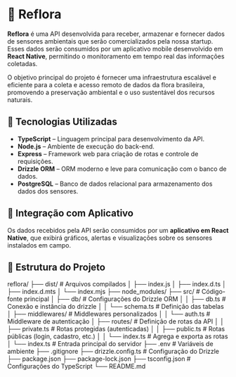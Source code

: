 # 🌿 Reflora

**Reflora** é uma API desenvolvida para receber, armazenar e fornecer dados de sensores ambientais que serão comercializados pela nossa startup. Esses dados serão consumidos por um aplicativo mobile desenvolvido em **React Native**, permitindo o monitoramento em tempo real das informações coletadas.

O objetivo principal do projeto é fornecer uma infraestrutura escalável e eficiente para a coleta e acesso remoto de dados da flora brasileira, promovendo a preservação ambiental e o uso sustentável dos recursos naturais.

## 🚀 Tecnologias Utilizadas

- **TypeScript** – Linguagem principal para desenvolvimento da API.
- **Node.js** – Ambiente de execução do back-end.
- **Express** – Framework web para criação de rotas e controle de requisições.
- **Drizzle ORM** – ORM moderno e leve para comunicação com o banco de dados.
- **PostgreSQL** – Banco de dados relacional para armazenamento dos dados dos sensores.

## 📱 Integração com Aplicativo

Os dados recebidos pela API serão consumidos por um **aplicativo em React Native**, que exibirá gráficos, alertas e visualizações sobre os sensores instalados em campo.

## 📂 Estrutura do Projeto

reflora/
├── dist/                    # Arquivos compilados
│   ├── index.js
│   ├── index.d.ts
│   ├── index.d.mts
│   └── index.mjs
├── node_modules/
├── src/                     # Código-fonte principal
│   ├── db/                  # Configurações do Drizzle ORM
│   │   ├── db.ts            # Conexão e instância do drizzle
│   │   └── schema.ts        # Definição das tabelas
│   ├── middlewares/         # Middlewares personalizados
│   │   └── auth.ts          # Middleware de autenticação
│   ├── routes/              # Definição de rotas da API
│   │   ├── private.ts       # Rotas protegidas (autenticadas)
│   │   ├── public.ts        # Rotas públicas (login, cadastro, etc.)
│   │   └── index.ts         # Agrega e exporta as rotas
│   └── index.ts             # Entrada principal do servidor
├── .env                     # Variáveis de ambiente
├── .gitignore
├── drizzle.config.ts        # Configuração do Drizzle
├── package.json
├── package-lock.json
├── tsconfig.json            # Configurações do TypeScript
└── README.md

